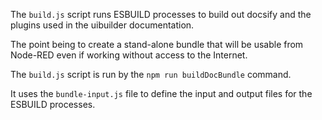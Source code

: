 The `build.js` script runs ESBUILD processes to build out docsify and the plugins used in the uibuilder documentation.

The point being to create a stand-alone bundle that will be usable from Node-RED even if working without access to the Internet.

The `build.js` script is run by the `npm run buildDocBundle` command.

It uses the `bundle-input.js` file to define the input and output files for the ESBUILD processes.
